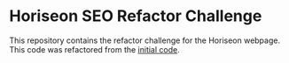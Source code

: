 # Horiseon SEO Refactor Challenge
This repository contains the refactor challenge for the Horiseon webpage. This code was refactored from the [initial code](https://github.com/coding-boot-camp/urban-octo-telegram).
